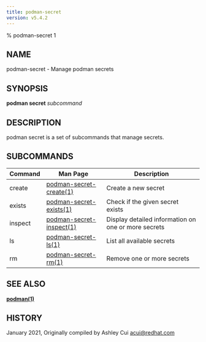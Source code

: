 ```yaml
---
title: podman-secret
version: v5.4.2
---
```


% podman-secret 1

## NAME
podman\-secret - Manage podman secrets

## SYNOPSIS
**podman secret** *subcommand*

## DESCRIPTION
podman secret is a set of subcommands that manage secrets.

## SUBCOMMANDS

| Command | Man Page                                               | Description                                            |
| ------- | ------------------------------------------------------ | ------------------------------------------------------ |
| create  | [podman-secret-create(1)](podman-secret-create.1.md)   | Create a new secret                                    |
| exists  | [podman-secret-exists(1)](podman-secret-exists.1.md)   | Check if the given secret exists                       |
| inspect | [podman-secret-inspect(1)](podman-secret-inspect.1.md) | Display detailed information on one or more secrets    |
| ls      | [podman-secret-ls(1)](podman-secret-ls.1.md)           | List all available secrets                             |
| rm      | [podman-secret-rm(1)](podman-secret-rm.1.md)           | Remove one or more secrets                             |

## SEE ALSO
**[podman(1)](podman.1.md)**

## HISTORY
January 2021, Originally compiled by Ashley Cui <acui@redhat.com>

